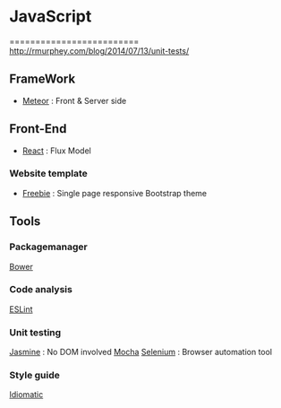 # JavaScript
=========================
http://rmurphey.com/blog/2014/07/13/unit-tests/


## FrameWork ##
- [Meteor](https://www.meteor.com/) : Front & Server side
## Front-End ##
- [React](https://facebook.github.io/react/index.html) : Flux Model

### Website template ###
- [Freebie](http://tympanus.net/codrops/2015/03/12/freebie-forkio-one-page-website-template/) : Single page responsive Bootstrap theme
    
## Tools ##
### Packagemanager
 [Bower](http://bower.io/)
### Code analysis ###
[ESLint](http://eslint.org/)
### Unit testing ###
[Jasmine](https://github.com/jasmine/jasmine) : No DOM involved
[Mocha](http://mochajs.org/)
[Selenium](http://www.seleniumhq.org/) : Browser automation tool
### Style guide ###
[Idiomatic](https://github.com/rwaldron/idiomatic.js)



